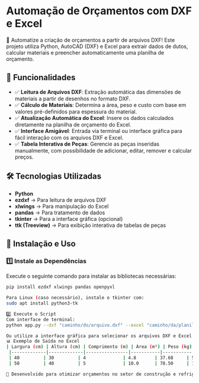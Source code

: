 # Automação de Orçamentos com DXF e Excel

🚀 Automatize a criação de orçamentos a partir de arquivos DXF! Este projeto utiliza Python, AutoCAD (DXF) e Excel para extrair dados de dutos, calcular materiais e preencher automaticamente uma planilha de orçamento.

## 📌 Funcionalidades
- ✅ **Leitura de Arquivos DXF**: Extração automática das dimensões de materiais a partir de desenhos no formato DXF.
- ✅ **Cálculo de Materiais**: Determina a área, peso e custo com base em valores pré-definidos para espessura do material.
- ✅ **Atualização Automática do Excel**: Insere os dados calculados diretamente na planilha de orçamento do Excel.
- ✅ **Interface Amigável**: Entrada via terminal ou interface gráfica para fácil interação com os arquivos DXF e Excel.
- ✅ **Tabela Interativa de Peças**: Gerencie as peças inseridas manualmente, com possibilidade de adicionar, editar, remover e calcular preços.

## 🛠 Tecnologias Utilizadas
- **Python**
- **ezdxf** → Para leitura de arquivos DXF
- **xlwings** → Para manipulação do Excel
- **pandas** → Para tratamento de dados
- **tkinter** → Para a interface gráfica (opcional)
- **ttk (Treeview)** → Para exibição interativa de tabelas de peças

## 🚀 Instalação e Uso

### 1️⃣ Instale as Dependências

Execute o seguinte comando para instalar as bibliotecas necessárias:

```bash
pip install ezdxf xlwings pandas openpyxl

Para Linux (caso necessário), instale o tkinter com:
sudo apt install python3-tk

2️⃣ Execute o Script
Com interface de terminal:
python app.py --dxf "caminho/do/arquivo.dxf" --excel "caminho/da/planilha.xlsx"

Ou utilize a interface gráfica para selecionar os arquivos DXF e Excel diretamente.
📊 Exemplo de Saída no Excel
| Largura (cm) | Altura (cm) | Comprimento (m) | Área (m²) | Peso (kg) | Preço (R$) |
 |-------------|-------------|----------------|-----------|-----------|-----------|
 | 40         | 30         | 4              | 4.8       | 37.68     | 565.20    |
 | 50         | 40         | 5              | 10.0      | 78.50     | 1177.50   

👷 Desenvolvido para otimizar orçamentos no setor de construção e refrigeração! 🚀

